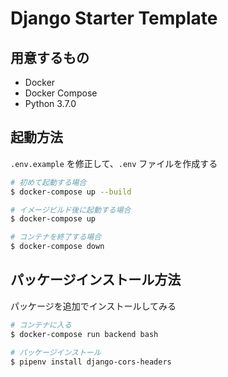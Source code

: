 # Django Starter Template
## 用意するもの
- Docker
- Docker Compose
- Python 3.7.0

## 起動方法
`.env.example` を修正して、`.env` ファイルを作成する

```bash
# 初めて起動する場合
$ docker-compose up --build

# イメージビルド後に起動する場合
$ docker-compose up

# コンテナを終了する場合
$ docker-compose down
```

## パッケージインストール方法
パッケージを追加でインストールしてみる

```bash
# コンテナに入る
$ docker-compose run backend bash

# パッケージインストール
$ pipenv install django-cors-headers
```

